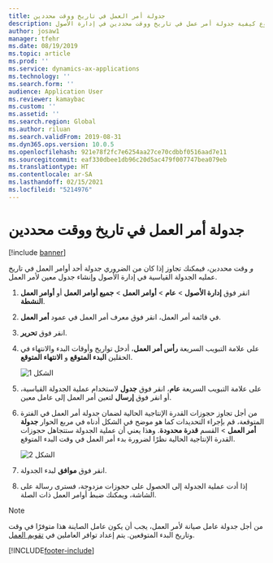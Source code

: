 ```yaml
---
title: جدولة أمر العمل في تاريخ ووقت محددين
description: يوضح هذا الموضوع كيفية جدولة أمر عمل في تاريخ ووقت محددين في إدارة الأصول.
author: josaw1
manager: tfehr
ms.date: 08/19/2019
ms.topic: article
ms.prod: ''
ms.service: dynamics-ax-applications
ms.technology: ''
ms.search.form: ''
audience: Application User
ms.reviewer: kamaybac
ms.custom: ''
ms.assetid: ''
ms.search.region: Global
ms.author: riluan
ms.search.validFrom: 2019-08-31
ms.dyn365.ops.version: 10.0.5
ms.openlocfilehash: 921e78f2fc7e6254aa27ce70cdbbf0516aad7e11
ms.sourcegitcommit: eaf330dbee1db96c20d5ac479f007747bea079eb
ms.translationtype: HT
ms.contentlocale: ar-SA
ms.lasthandoff: 02/15/2021
ms.locfileid: "5214976"
---
```

# <a name="schedule-work-order-on-specific-date-and-time"></a>جدولة أمر العمل في تاريخ ووقت محددين

[!include [banner](../../includes/banner.md)]

 

إذا كان من الضروري جدولة أحد أوامر العمل في تاريخ‏‎ *و* وقت محددين، فيمكنك تجاوز عمليه الجدولة القياسية في إدارة الأصول وإنشاء جدول معين لأمر العمل.

1. انقر فوق **إدارة الأصول** > **عام** > **أوامر العمل** > **جميع أوامر العمل** أو **أوامر العمل النشطة**.

2. في قائمة أمر العمل، انقر فوق معرف أمر العمل في عمود **أمر العمل**.

3. انقر فوق **تحرير**.

4. على علامة التبويب السريعة **رأس أمر العمل**، أدخل تواريخ وأوقات البدء والانتهاء في الحقلين **البدء المتوقع** و **الانتهاء المتوقع**.

    ![الشكل 1](media/05-work-order-scheduling.png)

5. على علامة التبويب السريعة **عام**، انقر فوق **جدول** لاستخدام عملية الجدولة القياسية، أو انقر فوق **إرسال** لتعين أمر العمل إلى عامل معين.

6. من أجل تجاوز حجوزات القدرة الإنتاجية الحالية لضمان جدولة أمر العمل في الفترة المتوقعة، قم بإجراء التحديدات كما هو موضح في الشكل أدناه في مربع الحوار **جدولة أمر العمل** > القسم **قدرة محدودة‬**. وهذا يعني أن عملية الجدولة ستتجاهل حجوزات القدرة الإنتاجية الحالية نظرًا لضرورة بدء أمر العمل في وقت البدء المتوقع.

    ![الشكل 2](media/06-work-order-scheduling.png)

7. انقر فوق **موافق** لبدء الجدولة.

8. إذا أدت عملية الجدولة إلى الحصول على حجوزات مزدوجة، فسترى رسالة على الشاشة، ويمكنك ضبط أوامر العمل ذات الصلة.

>[!NOTE]
>من أجل جدولة عامل صيانة لأمر العمل، يجب أن يكون عامل الصاينة هذا متوفرًا في وقت وتاريخ البدء المتوقعين. يتم إعداد توافر العاملين في [تقويم العمل](../work-order-scheduling/maintenance-worker-calendar-and-scheduling.md). 



[!INCLUDE[footer-include](../../../includes/footer-banner.md)]